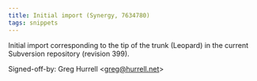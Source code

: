 ```yaml
---
title: Initial import (Synergy, 7634780)
tags: snippets
---
```


Initial import corresponding to the tip of the trunk (Leopard) in the current Subversion repository (revision 399).

Signed-off-by: Greg Hurrell &lt;greg@hurrell.net&gt;
